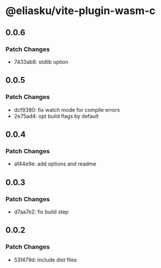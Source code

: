 # @eliasku/vite-plugin-wasm-c

## 0.0.6

### Patch Changes

- 7433ab8: stdlib option

## 0.0.5

### Patch Changes

- dcf9380: fix watch mode for compile errors
- 2e75ad4: opt build flags by default

## 0.0.4

### Patch Changes

- af44e9e: add options and readme

## 0.0.3

### Patch Changes

- d7aa7e2: fix build step

## 0.0.2

### Patch Changes

- 53f479d: include dist files
